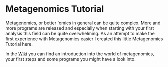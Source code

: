 # Metagenomics Tutorial

Metagenomics, or better 'omics in general can be quite complex. More and more programs are released and especially when starting with your first analysis this field can be quite overwhelming. 
As an attempt to make the first experience with Metagenomics easier I created this little Metagenomics Tutorial here.

In the [Wiki](https://github.com/mmaeke/Metagenomics_Tutorial/wiki) you can find an introduction into the world of metagenomics, your first steps and some programs you might have a look into.
